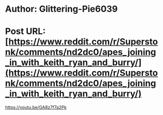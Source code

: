 # Author: Glittering-Pie6039
# Post URL: [https://www.reddit.com/r/Superstonk/comments/nd2dc0/apes_joining_in_with_keith_ryan_and_burry/](https://www.reddit.com/r/Superstonk/comments/nd2dc0/apes_joining_in_with_keith_ryan_and_burry/)


https://youtu.be/GA8z7f7a2Pk